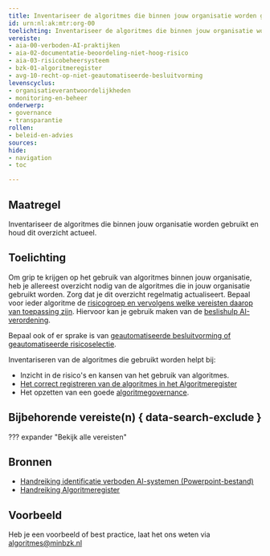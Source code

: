 ```yaml
---
title: Inventariseer de algoritmes die binnen jouw organisatie worden gebruikt en houd dit overzicht actueel
id: urn:nl:ak:mtr:org-00
toelichting: Inventariseer de algoritmes die binnen jouw organisatie worden gebruikt en houd dit overzicht actueel
vereiste: 
- aia-00-verboden-AI-praktijken
- aia-02-documentatie-beoordeling-niet-hoog-risico
- aia-03-risicobeheersysteem
- bzk-01-algoritmeregister
- avg-10-recht-op-niet-geautomatiseerde-besluitvorming
levenscyclus: 
- organisatieverantwoordelijkheden
- monitoring-en-beheer
onderwerp: 
- governance
- transparantie
rollen:
- beleid-en-advies
sources:
hide:
- navigation
- toc

---
```


<!-- tags -->

## Maatregel
Inventariseer de algoritmes die binnen jouw organisatie worden gebruikt en houd dit overzicht actueel. 
  
## Toelichting
Om grip te krijgen op het gebruik van algoritmes binnen jouw organisatie, heb je allereest overzicht nodig van de algoritmes die in jouw organisatie gebruikt worden. Zorg dat je dit overzicht regelmatig actualiseert. 
Bepaal voor ieder algoritme de [risicogroep en vervolgens welke vereisten daarop van toepassing zijn](2-owp-05-soort-algoritme.md). Hiervoor kan je gebruik maken van de [beslishulp AI-verordening](https://ai-verordening-beslishulp.apps.digilab.network/). 

Bepaal ook of er sprake is van [geautomatiseerde besluitvorming of geautomatiseerde risicoselectie](../vereisten/avg-10-recht-op-niet-geautomatiseerde-besluitvorming.md). 

Inventariseren van de algoritmes die gebruikt worden helpt bij:

- Inzicht in de risico's en kansen van het gebruik van algoritmes. 
- [Het correct registreren van de algoritmes in het Algoritmeregister](6-imp-04-publiceren-algoritmeregister.md)
- Het opzetten van een goede [algoritmegovernance](../../onderwerpen/governance.md). 

## Bijbehorende vereiste(n) { data-search-exclude }
<!-- Hier volgt een lijst met vereisten op basis van de in de metadata ingevulde vereiste -->
<!-- Let op! onderstaande regel met 'list_vereisten_on_maatregelen_page' niet weghalen! Deze maakt automatisch een lijst van bijbehorende verseisten op basis van de metadata  -->
??? expander "Bekijk alle vereisten"
    <!-- list_vereisten_on_maatregelen_page -->

## Bronnen 
- [Handreiking identificatie verboden AI-systemen (Powerpoint-bestand)](https://github.com/user-attachments/files/18179666/Handreiking_Uitvraag_VBSystemen.pptx)
- [Handreiking Algoritmeregister](https://www.digitaleoverheid.nl/wp-content/uploads/sites/8/2023/12/Handreiking-Algoritmeregister-versie-1.0.pdf)

## Voorbeeld
<!-- Voeg hier een voorbeeld toe, door er bijvoorbeeld naar te verwijzen -->

Heb je een voorbeeld of best practice, laat het ons weten via [algoritmes@minbzk.nl](mailto:algoritmes@minbzk.nl)
